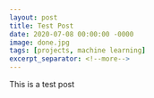 ```yaml
---
layout: post
title: Test Post
date: 2020-07-08 00:00:00 -0000
image: done.jpg
tags: [projects, machine learning]
excerpt_separator: <!--more-->
---
```


This is a test post